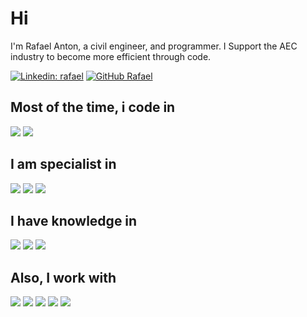 # Hi 

I'm Rafael Anton, a civil engineer, and programmer. I Support the AEC industry to become more efficient through code.

[![Linkedin: rafael](https://img.shields.io/badge/-Rafael-blue?style=flat-square&logo=Linkedin&logoColor=white&link=https://www.linkedin.com/in/thaianebraga/)](https://www.linkedin.com/in/rafael-anton/)
[![GitHub Rafael](https://img.shields.io/github/followers/antonrafael?label=follow&style=social)](https://github.com/antonrafael)

## Most of the time, i code in
![](https://img.shields.io/static/v1?label&message=C%20Sharp&style=for-the-badge&color=blue)
![](https://img.shields.io/static/v1?label&message=Python&style=for-the-badge&color=blue)

## I am specialist in
![](https://img.shields.io/static/v1?label&message=Revit&style=for-the-badge&color=blue)
![](https://img.shields.io/static/v1?label&message=Revit%20API&style=for-the-badge&color=blue)
![](https://img.shields.io/static/v1?label&message=Dynamo&style=for-the-badge&color=blue)

## I have knowledge in
![](https://img.shields.io/static/v1?label&message=BIM&style=for-the-badge&color=blue)
![](https://img.shields.io/static/v1?label&message=WPF&style=for-the-badge&color=blue)
![](https://img.shields.io/static/v1?label&message=MVVM&style=for-the-badge&color=blue)

## Also, I work with
![](https://img.shields.io/static/v1?label&message=Rest%20API&style=for-the-badge&color=blue)
![](https://img.shields.io/static/v1?label&message=PostgreSQL&style=for-the-badge&color=blue)
![](https://img.shields.io/static/v1?label&message=MongoDB&style=for-the-badge&color=blue)
![](https://img.shields.io/static/v1?label&message=AWS%20Lambda&style=for-the-badge&color=blue)
![](https://img.shields.io/static/v1?label&message=AWS%20S3&style=for-the-badge&color=blue)
